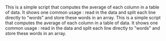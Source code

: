 This is a simple script that computes the average of each column in a table of data. It shows one common usage : read in the data and split each line directly to "words" and store these words in an array.
This is a simple script that computes the average of each column in a table of data. It shows one common usage : read in the data and split each line directly to "words" and store these words in an array.

